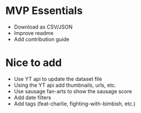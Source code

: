 # MVP Essentials
* Download as CSV/JSON
* Improve readme
* Add contribution guide

# Nice to add
* Use YT api to update the dataset file
* Using the YT api add thumbnails, urls, etc.
* Use sausage fan-arts to show the sausage score
* Add date filters
* Add tags (feat-charlie, fighting-with-bimbish, etc.)